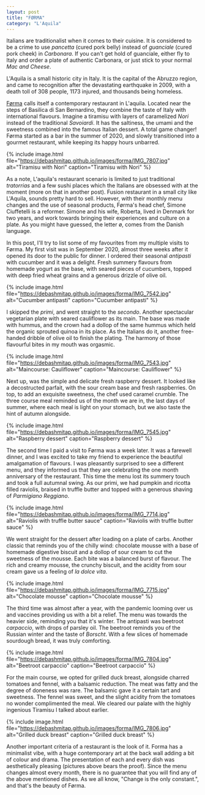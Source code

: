 ```yaml
---
layout: post
title: "FØRMA"
category: "L'Aquila"
---
```


Italians are traditionalist when it comes to their cuisine. It is considered to be a crime to use *pancetta* (cured pork belly) instead of *guanciale* (cured pork cheek)
in *Carbonara*. If you can't get hold of guanciale, either fly to Italy and order a plate of authentic Carbonara, or just stick to your normal *Mac and Cheese*.

L'Aquila is a small historic city in Italy. It is the capital of the Abruzzo region, and came to recognition after the devastating earthquake in 2009, with a death toll of 308 people, 1173 injured, and thousands being homeless. 

<a href="https://www.formarestaurant.it">Førma</a> calls itself a contemporary restaurant in L'aquila. Located near the steps of Basilica di San Bernardino, they combine the taste of Italy with international flavours. Imagine a tiramisu with layers of caramelized *Nori* instead of the traditional *Savoiardi*. It has the saltiness, the umami and the sweetness combined into the famous Italian dessert. A total game changer! Førma started as a bar in the summer of 2020, and slowly transitioned into a gourmet restaurant, while keeping its happy hours unbarred.

{% 
include image.html 
file="https://debashmitap.github.io/images/forma/IMG_7807.jpg" 
alt="Tiramisu with Nori" 
caption="Tiramisu with Nori" 
%}

As a note, L'aquila's restaurant scenario is limited to just traditional *tratorrias* and a few sushi places which the Italians are obsessed with at the moment (more on that in another post).
Fusion restaurant in a small city like L'Aquila, sounds pretty hard to sell. 
However, with their monthly menu changes and the use of seasonal products, Førma's head chef, Simone Ciuffetelli is a reformer. Simone and his wife, Roberta, lived in Denmark for two years,
and work towards bringing their experiences and culture on a plate. As you might have guessed, the letter ø, comes from the Danish language. 


In this post, I'll try to list some of my favourites from my multiple visits to Førma. My first visit was in September 2020, almost three weeks after it opened its door to the public for dinner. I ordered their seasonal *antipasti* with cucumber and it was a delight. Fresh summery flavours from homemade yogurt as the base, with seared pieces of cucumbers, topped with deep fried wheat grains and a generous drizzle of olive oil. 

{% 
include image.html 
file="https://debashmitap.github.io/images/forma/IMG_7542.jpg" 
alt="Cucumber antipasti" 
caption="Cucumber antipasti" 
%}

I skipped the *primi*, and went straight to the *secondo*. Another spectacular vegetarian plate with seared cauliflower as its main. The base was made with hummus, and the crown had a dollop of the same hummus which held the organic sprouted quinoa in its place. As the Italians do it, another free-handed dribble of olive oil to finish the plating. The harmony of those flavourful bites in my mouth was orgasmic.

{% 
include image.html 
file="https://debashmitap.github.io/images/forma/IMG_7543.jpg" 
alt="Maincourse: Cauliflower" 
caption="Maincourse: Cauliflower" 
%}

Next up, was the simple and delicate fresh raspberry dessert. It looked like a decostructed parfait, with the sour cream base and fresh raspberries. On top, to add an exquisite sweetness, the chef used caramel crumble. The three course meal reminded us of the month we are in, the last days of summer, where each meal is light on your stomach, but we also taste the hint of autumn alongside. 


{% 
include image.html 
file="https://debashmitap.github.io/images/forma/IMG_7545.jpg" 
alt="Raspberry dessert" 
caption="Raspberry dessert" 
%}

The second time I paid a visit to Førma was a week later. It was a farewell dinner, and I was excited to take my friend to experience the beautiful amalgamation of flavours. I was pleasantly surprised to see a different menu, and they informed us that they are celebrating the one month anniversary of the restaurant. This time the menu lost its summery touch and took a full autumnal swing. As our primi, we had pumpkin and ricotta filled raviolis, braised in truffle butter and topped with a generous shaving of *Parmigiano Reggiano*. 

{% 
include image.html 
file="https://debashmitap.github.io/images/forma/IMG_7714.jpg" 
alt="Raviolis with truffle butter sauce" 
caption="Raviolis with truffle butter sauce" 
%}

We went straight for the dessert after loading on a plate of carbs. Another classic that reminds you of the chilly wind: chocolate mousse with a base of homemade digestive biscuit and a dollop of sour cream to cut the sweetness of the mousse. Each bite was a balanced burst of flavour. The rich and creamy mousse, the crunchy biscuit, and the acidity from sour cream gave us a feeling of *la dolce vita*.


{% 
include image.html 
file="https://debashmitap.github.io/images/forma/IMG_7715.jpg" 
alt="Chocolate mousse" 
caption="Chocolate mousse" 
%}

The third time was almost after a year, with the pandemic looming over us and vaccines providing us with a bit a relief. The menu was towards the heavier side, reminding you that it's winter. The antipasti was beetroot *carpaccio*, with drops of parsley oil. The beetroot reminds you of the Russian winter and the taste of *Borscht*. With a few slices of homemade sourdough bread, it was truly comforting.

{% 
include image.html 
file="https://debashmitap.github.io/images/forma/IMG_7804.jpg" 
alt="Beetroot carpaccio" 
caption="Beetroot carpaccio" 
%}

For the main course, we opted for grilled duck breast, alongside charred tomatoes and fennel, with a balsamic reduction. The meat was fatty and the degree of doneness was rare. The balsamic gave it a certain tart and sweetness. The fennel was sweet, and the slight acidity from the tomatoes no wonder complimented the meal. We cleared our palate with the highly ingenious Tiramisu I talked about earlier.


{% 
include image.html 
file="https://debashmitap.github.io/images/forma/IMG_7806.jpg" 
alt="Grilled duck breast" 
caption="Grilled duck breast" 
%}


Another important criteria of a restaurant is the look of it. Forma has a minimalist vibe, with a huge contemporary art at the back wall adding a bit of colour and drama. The presentation of each and every dish was aesthetically pleasing (pictures above bears the proof). Since the menu changes almost every month, there is no guarantee that you will find any of the above mentioned dishes. As we all know, "Change is the only constant.", and that's the beauty of Førma. 

